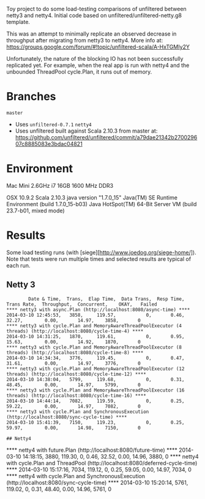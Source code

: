 Toy project to do some load-testing comparisons of unfiltered between netty3 and netty4. Initial code based on unfiltered/unfiltered-netty.g8 template.

This was an attempt to minimally replicate an observed decrease in throughput after migrating from netty3 to netty4. More info at: https://groups.google.com/forum/#!topic/unfiltered-scala/A-HxTGMIy2Y

Unfortunately, the nature of the blocking IO has not been successfully replicated yet. For example, when the real app is run with netty4 and the unbounded ThreadPool cycle.Plan, it runs out of memory.

# Branches
`master`
* Uses `unfiltered-0.7.1`
`netty4`
* Uses unfiltered built against Scala 2.10.3 from master at: https://github.com/unfiltered/unfiltered/commit/a79dae21342b270029607c8885083e3bdac04821

# Environment
Mac Mini 2.6GHz i7
16GB 1600 MHz DDR3

OSX 10.9.2
Scala 2.10.3
java version "1.7.0_15"
Java(TM) SE Runtime Environment (build 1.7.0_15-b03)
Java HotSpot(TM) 64-Bit Server VM (build 23.7-b01, mixed mode)

# Results

Some load testing runs (with [siege][http://www.joedog.org/siege-home/]). Note that tests were run multiple times and selected results are typical of each run.

## Netty 3
````
        Date & Time,  Trans,  Elap Time,  Data Trans,  Resp Time,  Trans Rate,  Throughput,  Concurrent,    OKAY,   Failed
**** netty3 with async.Plan (http://localhost:8080/async-time) ****
2014-03-10 12:45:53,   3858,     119.57,           0,       0.46,       32.27,        0.00,       14.97,    3858,       0
**** netty3 with cycle.Plan and MemoryAwareThreadPoolExecutor (4 threads) (http://localhost:8080/cycle-time-4) ****
2014-03-10 14:31:25,   1870,     119.61,           0,       0.95,       15.63,        0.00,       14.92,    1870,       0
**** netty3 with cycle.Plan and MemoryAwareThreadPoolExecutor (8 threads) (http://localhost:8080/cycle-time-8) ****
2014-03-10 14:34:34,   3776,     119.45,           0,       0.47,       31.61,        0.00,       14.97,    3776,       0
**** netty3 with cycle.Plan and MemoryAwareThreadPoolExecutor (12 threads) (http://localhost:8080/cycle-time-12) ****
2014-03-10 14:38:04,   5799,     119.68,           0,       0.31,       48.45,        0.00,       14.97,    5799,       0
**** netty3 with cycle.Plan and MemoryAwareThreadPoolExecutor (16 threads) (http://localhost:8080/cycle-time-16) ****
2014-03-10 14:44:14,   7082,     119.59,           0,       0.25,       59.22,        0.00,       14.97,    7082,       0
**** netty3 with cycle.Plan and SynchronousExecution (http://localhost:8080/sync-cycle-time) ****
2014-03-10 15:41:39,   7150,     119.23,           0,       0.25,       59.97,        0.00,       14.98,    7150,       0

## Netty4
````
**** netty4 with future.Plan (http://localhost:8080/future-time) ****
2014-03-10 14:18:15,   3880,     119.30,           0,       0.46,       32.52,        0.00,       14.96,    3880,       0
**** netty4 with cycle.Plan and ThreadPool (http://localhost:8080/deferred-cycle-time) ****
2014-03-10 15:17:16,   7034,     119.12,           0,       0.25,       59.05,        0.00,       14.97,    7034,       0
**** netty4 with cycle.Plan and SynchronousExecution (http://localhost:8080/sync-cycle-time) ****
2014-03-10 15:20:14,   5761,     119.02,           0,       0.31,       48.40,        0.00,       14.96,    5761,       0
